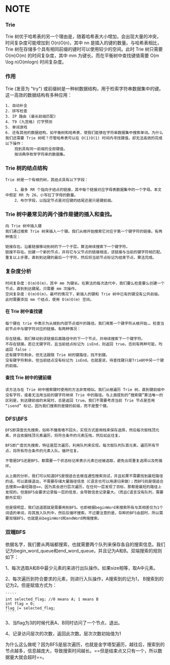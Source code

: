 # NOTE

  
### Trie
Trie 树优于哈希表的另一个理由是，随着哈希表大小增加，会出现大量的冲突，时间复杂度可能增加到 O(n)O(n)，其中 nn 是插入的键的数量。与哈希表相比，Trie 树在存储多个具有相同前缀的键时可以使用较少的空间。此时 Trie 树只需要 O(m)O(m) 的时间复杂度，其中 mm 为键长。而在平衡树中查找键值需要 O(m \log n)O(mlogn) 时间复杂度。

### 作用
Trie (发音为 "try") 或前缀树是一种树数据结构，用于检索字符串数据集中的键。这一高效的数据结构有多种应用：
    
    1. 自动补全
    2. 拼写检查
    3. IP 路由 (最长前缀匹配)
    4. T9 (九宫格) 打字预测
    5. 单词游戏
    6. 还有其他的数据结构，如平衡树和哈希表，使我们能够在字符串数据集中搜索单词。为什么我们还需要 Trie 树呢？尽管哈希表可以在 O(1)O(1) 时间内寻找键值，却无法高效的完成以下操作：
        找到具有同一前缀的全部键值。
        按词典序枚举字符串的数据集。


### Trie 树的结点结构

    Trie 树是一个有根的树，其结点具有以下字段：
    
````
    1、最多 RR 个指向子结点的链接，其中每个链接对应字母表数据集中的一个字母。本文中假定 RR 为 26，小写拉丁字母的数量。
    2、布尔字段，以指定节点是对应键的结尾还是只是键前缀。
````
    
### Trie 树中最常见的两个操作是键的插入和查找。
    
    向 Trie 树中插入键
    我们通过搜索 Trie 树来插入一个键。我们从根开始搜索它对应于第一个键字符的链接。有两种情况：
    
    链接存在。沿着链接移动到树的下一个子层。算法继续搜索下一个键字符。
    链接不存在。创建一个新的节点，并将它与父节点的链接相连，该链接与当前的键字符相匹配。
    重复以上步骤，直到到达键的最后一个字符，然后将当前节点标记为结束节点，算法完成。
    
### 复杂度分析
  
    时间复杂度：O(m)O(m)，其中 mm 为键长。在算法的每次迭代中，我们要么检查要么创建一个节点，直到到达键尾。只需要 mm 次操作。
    空间复杂度：O(m)O(m)。最坏的情况下，新插入的键和 Trie 树中已有的键没有公共前缀。此时需要添加 mm 个结点，使用 O(m)O(m) 空间。
  
#### 在 Trie 树中查找键
    每个键在 trie 中表示为从根到内部节点或叶的路径。我们用第一个键字符从根开始，。检查当前节点中与键字符对应的链接。有两种情况：
  
    存在链接。我们移动到该链接后面路径中的下一个节点，并继续搜索下一个键字符。
    不存在链接。若已无键字符，且当前结点标记为 isEnd，则返回 true。否则有两种可能，均返回 false :
    还有键字符剩余，但无法跟随 Trie 树的键路径，找不到键。
    没有键字符剩余，但当前结点没有标记为 isEnd。也就是说，待查找键只是Trie树中另一个键的前缀。
  
#### 查找 Trie 树中的键前缀
    该方法与在 Trie 树中搜索键时使用的方法非常相似。我们从根遍历 Trie 树，直到键前缀中没有字符，或者无法用当前的键字符继续 Trie 中的路径。与上面提到的“搜索键”算法唯一的区别是，到达键前缀的末尾时，总是返回 true。我们不需要考虑当前 Trie 节点是否用 “isend” 标记，因为我们搜索的是键的前缀，而不是整个键。
  
  
### DFS\BFS

    DFS即深度优先搜索，俗称不撞南墙不回头，实现方式是用栈来保存选择，然后每次取栈顶元素，并且依据栈顶元素遍历，将符合条件的元素压栈，然后如此往复。

    BFS即广度优先搜索，特征是层次遍历，利用队列来实现。每次取队列队首元素，遍历所有节点，将所有符合条件的元素入队。循环往复。

    不管是DFS还是BFS，都需要一个状态标记来表示元素已经被选取，避免出现重复选择以及死循环。

    从上面的分析，我们可以知道DFS是很适合去做连通性搜索测试，并且如果不需要找到最短路径的话，可以直接退出，不需要存储大量路径信息（C语言也可以用递归来做）；而BFS则是很适合去搜索==最短路径==，因为其会进行层次遍历，在任何一层发现了目标，那都是最短的路径上发现的。但是BFS会要求记录每一层的信息，会导致信息记录量大。（而且C语言没有队列，需要额外实现）

    但是很明显，我们这道题就是需要用到BFS。也即根据beginWord来搜索所有与其相差仅为1个词语的单词，将其放入队列中，然后后循环搜索。不过要注意的是，存粹的BFS会超时，所以需要双端BFS，也就是从beginWord和endWord两端搜索。


### 双端BFS


依据名字，我们要从两端都搜索，也就需要两个队列来保存各自的搜索信息。我们记为begin_word_queue和end_word_queue，并且记为A和B。双端搜索的规则如下：

1、每次选取A和B中最少元素的来进行出队操作。如果size相等，取A中元素。

2、每次遍历到符合要求的元素，则进行入队操作，A搜索到的记为1， B搜索到的记为2。但是赋值方式为：
    
    `````
    int selected_flag; //0 means A; 1 means B
    int flag = 0;
    flag |= selected_flag;
    `````
3、当flag为3的时候代表A、B同时访问了一个节点，退出。

4、记录访问层次的次数，返回此次数。层次次数初始值为1
    
   
    
为什么这么做呢？因为BFS是层次遍历，也就是金字塔型遍历，越往后，搜索到的节点越多，信息越庞大，导致搜索时间越长。==但是结束点又只有一个，所以数据量大就会超时==。
    